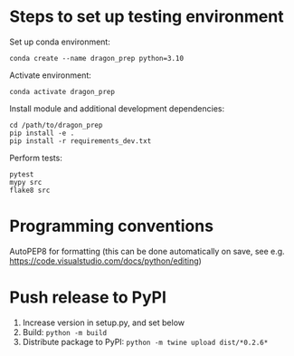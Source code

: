 # Steps to set up testing environment
Set up conda environment:

```
conda create --name dragon_prep python=3.10
```

Activate environment:

```
conda activate dragon_prep
```

Install module and additional development dependencies:

```
cd /path/to/dragon_prep
pip install -e .
pip install -r requirements_dev.txt
```

Perform tests:

```
pytest
mypy src
flake8 src
```

# Programming conventions
AutoPEP8 for formatting (this can be done automatically on save, see e.g. https://code.visualstudio.com/docs/python/editing)

# Push release to PyPI
1. Increase version in setup.py, and set below
2. Build: `python -m build`
3. Distribute package to PyPI: `python -m twine upload dist/*0.2.6*`
